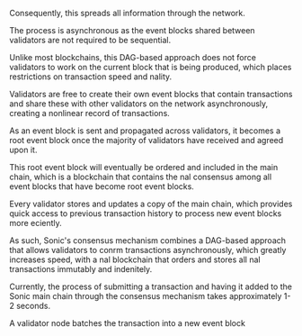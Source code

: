 Consequently, this spreads all information through the network.

The process is asynchronous as the event blocks shared between validators are not required to be sequential.

Unlike most blockchains, this DAG-based approach does not force validators to work on the current block that is being produced, which places restrictions on transaction speed and  nality.

Validators are free to create their own event blocks that contain transactions and share these with other validators on the network asynchronously, creating a nonlinear record of transactions.

As an event block is sent and propagated across validators, it becomes a root event block once the majority of validators have received and agreed upon it.

This root event block will eventually be ordered and included in the main chain, which is a blockchain that contains the  nal consensus among all event blocks that have become root event blocks.

Every validator stores and updates a copy of the main chain, which provides quick access to previous transaction history to process new event blocks more e ciently.

As such, Sonic's consensus mechanism combines a DAG-based approach that allows validators to con rm transactions asynchronously, which greatly increases speed, with a  nal blockchain that orders and stores all  nal transactions immutably and inde nitely.

Currently, the process of submitting a transaction and having it added to the Sonic main chain through the consensus mechanism takes approximately 1-2 seconds.

A validator node batches the transaction into a new event block